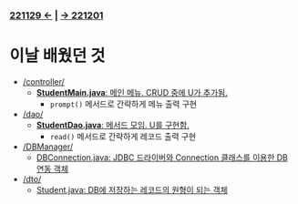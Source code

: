 ﻿### [221129 ←](/221125-221202_JAVA_AND_ORACLE/221129/) | [→ 221201](/221125-221202_JAVA_AND_ORACLE/221201/)

# 이날 배웠던 것

- [/controller/](/221125-221202_JAVA_AND_ORACLE/221130/javastudy/controller/)
    - [**StudentMain.java**: 메인 메뉴. CRUD 중에 U가 추가됨.](/221125-221202_JAVA_AND_ORACLE/221130/javastudy/controller/StudentMain.java)
        - `prompt()` 메서드로 간략하게 메뉴 출력 구현
- [/dao/](/221125-221202_JAVA_AND_ORACLE/221130/javastudy/dao/)
    - [**StudentDao.java**: 메서드 모임. U를 구현함.](/221125-221202_JAVA_AND_ORACLE/221130/javastudy/dao/StudentDao.java)
        - `read()` 메서드로 간략하게 레코드 출력 구현
- [/DBManager/](/221125-221202_JAVA_AND_ORACLE/221130/javastudy/DBManager/)
    - [DBConnection.java: JDBC 드라이버와 Connection 클래스를 이용한 DB 연동 객체](/221125-221202_JAVA_AND_ORACLE/221130/javastudy/DBManager/DBConnection.java)
- [/dto/](/221125-221202_JAVA_AND_ORACLE/221130/javastudy/dto/)
    - [Student.java: DB에 저장하는 레코드의 원형이 되는 객체](/221125-221202_JAVA_AND_ORACLE/221130/javastudy/dto/Student.java)
